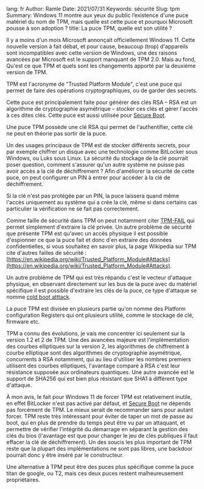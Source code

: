 lang: fr
Author: Ramle
Date: 2021/07/31
Keywords: sécurité
Slug: tpm
Summary: Windows 11 montre aux yeux du public l’existence d'une puce matériel du nom de TPM, mais quelle est cette puce et pourquoi Microsoft pousse à son adoption ?
title: La puce TPM, quelle est son utilité ?

Il y a moins d'un mois Microsoft annonçait officiellement Windows 11. Cette nouvelle version à fait débat, et pour cause, beaucoup (trop) d'appareils sont incompatibles avec cette version de Windows, une des raisons avancées par Microsoft est le support manquant de TPM 2.0. Mais au fond, Qu'est ce que TPM et quels sont les changements apporté par la deuxième version de TPM.

TPM est l'acronyme de "Trusted Platform Module", c'est une puce qui permet de faire des opérations cryptographiques, ou de garder des secrets.

Cette puce est principalement faite pour générer des clés RSA – RSA est un algorithme de cryptographie asymétrique – stocker ces clés et gérer l'accès à ces dites clés. Cette puce est aussi utilisée pour [Secure Boot](https://ilearned.eu.org/secure_boot.html).

Une puce TPM possède une clé RSA qui permet de l'authentifier, cette clé ne peut en théorie pas sortir de la puce.

Un des usages principaux de TPM est de stocker différents secrets, pour par exemple chiffrer un disque avec une technologie comme BitLocker sous Windows, ou Luks sous Linux. La sécurité du stockage de la clé pourrait poser question, comment s'assurer qu'un autre système ne puisse pas avoir accès a la clé de déchiffrement ? Afin d'améliorer la sécurité de cette puce, on peut configurer un PIN à entrer pour accéder à la clé de déchiffrement.

Si la clé n'est pas protégée par un PIN, la puce laissera quand même l'accès uniquement au système qui a crée la clé, même si dans certains cas particulier la vérification ne se fait pas correctement.

Comme faille de sécurité dans TPM on peut notamment citer [TPM-FAIL](https://tpm.fail) qui permet simplement d'extraire la clé privée. Un autre problème de sécurité que présente TPM est qu'avec un accès physique il est possible d'espionner ce que la puce fait et donc d'en extraire des données confidentielles, si vous souhaitez en savoir plus, la page Wikipedia sur TPM cite d'autres failles de sécurité : [https://en.wikipedia.org/wiki/Trusted_Platform_Module#Attacks](https://en.wikipedia.org/wiki/Trusted_Platform_Module#Attacks).

Un autre problème de TPM qui est très répandu c'est le vecteur d'attaque physique, en observant directement sur les bus de la puce avec du matériel spécifique il est possible d'extraire les clés de la puce, ce type d'attaque se nomme [cold boot atttack](https://en.wikipedia.org/wiki/Cold_boot_attack).

La puce TPM est divisée en plusieurs partie qu'on nomme des Platform configuration Registers qui ont plusieurs utilité, comme le stockage de clé, firmware etc.

TPM a connu des évolutions, je vais me concentrer ici seulement sur la version 1.2 et 2 de TPM. Une des avancées majeure est l'implémentation des courbes elliptiques sur la version 2, les algorithmes de chiffrement à courbe elliptique sont des algorithmes de cryptographie asymétrique, concurrents à RSA
notamment, qui au lieu d'utiliser les nombres premiers utilisent des courbes elliptiques, l'avantage comparé à RSA c'est leur résistance supposée aux ordinateurs quantiques. Une autre avancée est le support de SHA256 qui est bien plus résistant que SHA1 à différent type d'attaque.

À mon avis, le fait pour Windows 11 de forcer TPM est relativement inutile, en effet BitLocker n'est pas activé par défaut, et [Secure Boot](https://ilearned.eu.org/secure_boot.html) ne dépends pas forcément de TPM. Le mieux serait de recommander sans pour autant forcer. TPM reste très intéressant pour éviter de taper un mot de passe au boot, qui en plus de prendre du temps peut être vu par un attaquant, et permettre de vérifier l’intégrité du démarrage en séparant la gestion des clés du bios (l'avantage est que pour changer le jeu de clés publiques il faut effacer la clé de déchiffrement). Un des soucis les plus important de TPM reste que la plupart des implémentations ne sont pas libres, une backdoor pourrait donc y être inséré par le constructeur.

Une alternative à TPM peut être des puces plus spécifique comme la puce titan de google, ou T2, mais ces deux puces restent malheureusement propriétaires.
